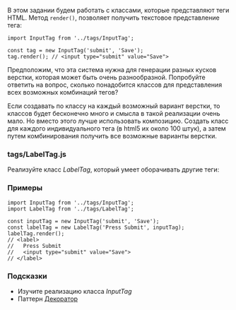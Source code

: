 В этом задании будем работать с классами, которые представляют теги HTML. Метод `render()`, позволяет получить текстовое представление тега:

```
import InputTag from '../tags/InputTag';

const tag = new InputTag('submit', 'Save');
tag.render(); // <input type="submit" value="Save">

```

Предположим, что эта система нужна для генерации разных кусков верстки, которая может быть очень разнообразной. Попробуйте ответить на вопрос, сколько понадобится классов для представления всех возможных комбинаций тегов?

Если создавать по классу на каждый возможный вариант верстки, то классов будет бесконечно много и смысла в такой реализации очень мало. Но вместо этого лучше использовать композицию. Создать класс для каждого индивидуального тега (в html5 их около 100 штук), а затем путем комбинирования получить все возможные варианты верстки.

### tags/LabelTag.js

Реализуйте класс *LabelTag*, который умеет оборачивать другие теги:

### Примеры

```
import InputTag from '../tags/InputTag';
import LabelTag from '../tags/LabelTag';

const inputTag = new InputTag('submit', 'Save');
const labelTag = new LabelTag('Press Submit', inputTag);
labelTag.render();
// <label>
//   Press Submit
//   <input type="submit" value="Save">
// </label>

```

### Подсказки

-   Изучите реализацию класса *InputTag*
-   Паттерн [Декоратор](https://ru.wikipedia.org/wiki/%D0%94%D0%B5%D0%BA%D0%BE%D1%80%D0%B0%D1%82%D0%BE%D1%80_(%D1%88%D0%B0%D0%B1%D0%BB%D0%BE%D0%BD_%D0%BF%D1%80%D0%BE%D0%B5%D0%BA%D1%82%D0%B8%D1%80%D0%BE%D0%B2%D0%B0%D0%BD%D0%B8%D1%8F))